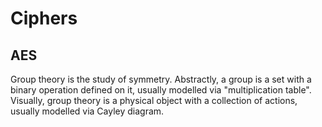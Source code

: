 # Ciphers

## AES

Group theory is the study of symmetry. Abstractly, a group is a set with a binary operation defined on it, usually modelled via "multiplication table". Visually, group theory is a physical object with a collection of actions, usually modelled via Cayley diagram.
